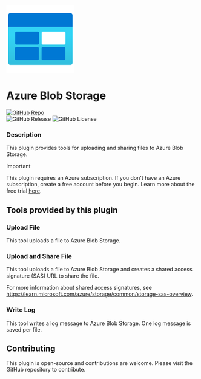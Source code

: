 ![Icon](./_assets/10780-icon-service-Blob-Block.svg)

# Azure Blob Storage

[![GitHub Repo](https://img.shields.io/badge/GitHub_Repo-fujita--h/dify--plugin--azure--blob--storage-blue?logo=github)](https://github.com/fujita-h/dify-plugin-azure-blob-storage)  
![GitHub Release](https://img.shields.io/github/v/release/fujita-h/dify-plugin-azure-blob-storage)
![GitHub License](https://img.shields.io/github/license/fujita-h/dify-plugin-azure-blob-storage)

### Description

This plugin provides tools for uploading and sharing files to Azure Blob Storage.

> [!IMPORTANT]  
> This plugin requires an Azure subscription. If you don't have an Azure subscription, create a free account before you begin. Learn more about the free trial [here](https://azure.microsoft.com/free/).

## Tools provided by this plugin

### Upload File

This tool uploads a file to Azure Blob Storage.

### Upload and Share File

This tool uploads a file to Azure Blob Storage and creates a shared access signature (SAS) URL to share the file.

For more information about shared access signatures, see https://learn.microsoft.com/azure/storage/common/storage-sas-overview.

### Write Log

This tool writes a log message to Azure Blob Storage.
One log message is saved per file.

## Contributing

This plugin is open-source and contributions are welcome. Please visit the GitHub repository to contribute.
